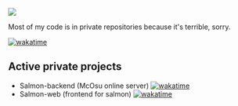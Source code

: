 ![](https://kurohi.me/assets/barunson.gif)

Most of my code is in private repositories because it's terrible, sorry.

[![wakatime](https://wakatime.com/badge/user/8618af0f-2922-48fc-a975-d1faa417e6eb.svg?style=for-the-badge)](https://wakatime.com/@8618af0f-2922-48fc-a975-d1faa417e6eb)
## Active private projects

- Salmon-backend (McOsu online server) [![wakatime](https://wakatime.com/badge/user/8618af0f-2922-48fc-a975-d1faa417e6eb/project/8e9c5851-06b9-478e-817c-e6fc140d1b9d.svg?style=flat-square)](https://wakatime.com/badge/user/8618af0f-2922-48fc-a975-d1faa417e6eb/project/8e9c5851-06b9-478e-817c-e6fc140d1b9d)
- Salmon-web (frontend for salmon) [![wakatime](https://wakatime.com/badge/user/8618af0f-2922-48fc-a975-d1faa417e6eb/project/09e0bb37-a3b8-4e12-8977-7c55a8e0ba10.svg?style=flat-square)](https://wakatime.com/badge/user/8618af0f-2922-48fc-a975-d1faa417e6eb/project/09e0bb37-a3b8-4e12-8977-7c55a8e0ba10)
